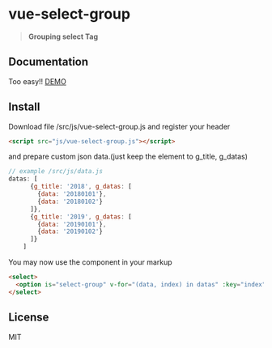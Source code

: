 # vue-select-group

> **Grouping select Tag**

## Documentation
Too easy!!
[DEMO](https://crackerjackij.github.io/vue-select-group/index.html)

## Install
Download file /src/js/vue-select-group.js
and register your header
```html
<script src="js/vue-select-group.js"></script>
```

and prepare custom json data.(just keep the element to g_title, g_datas)
```js
// example /src/js/data.js
datas: [
      {g_title: '2018', g_datas: [
        {data: '20180101'},
        {data: '20180102'}
      ]},
      {g_title: '2019', g_datas: [
        {data: '20190101'},
        {data: '20190102'}
      ]}
    ]
```

You may now use the component in your markup

```html
<select>
  <option is="select-group" v-for="(data, index) in datas" :key="index" :params="data"></option>
</select>
```
## License
MIT
